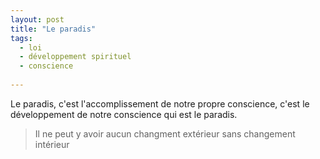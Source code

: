 ```yaml
---
layout: post
title: "Le paradis"
tags: 
  - loi
  - développement spirituel
  - conscience
  
---
```


Le paradis, c'est l'accomplissement de notre propre conscience, c'est le développement de notre conscience qui est le paradis.

> Il ne peut y avoir aucun changment extérieur sans changement intérieur
